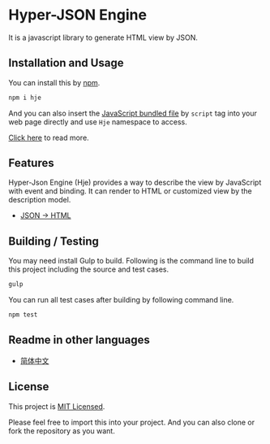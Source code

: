 # Hyper-JSON Engine

It is a javascript library to generate HTML view by JSON.

## Installation and Usage

You can install this by [npm](https://www.npmjs.com/package/hje).

```sh
npm i hje
```

And you can also insert the [JavaScript bundled file](https://unpkg.com/hje/dist/index.js) by `script` tag into your web page directly and use `Hje` namespace to access.

[Click here](https://github.com/compositejs/hje/wiki/installation) to read more.

## Features

Hyper-Json Engine (Hje) provides a way to describe the view by JavaScript with event and binding. It can render to HTML or customized view by the description model.

- [JSON → HTML](https://github.com/compositejs/hje/wiki/tohtml)

## Building / Testing

You may need install Gulp to build. Following is the command line to build this project including the source and test cases.

```sh
gulp
```

You can run all test cases after building by following command line.

```sh
npm test
```

## Readme in other languages

- [简体中文](https://github.com/compositejs/hje/wiki/shuoming)

## License

This project is [MIT Licensed](./LICENSE).

Please feel free to import this into your project. And you can also clone or fork the repository as you want.
